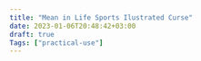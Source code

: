 ```yaml
---
title: "Mean in Life Sports Ilustrated Curse"
date: 2023-01-06T20:48:42+03:00
draft: true
Tags: ["practical-use"]
---
```


